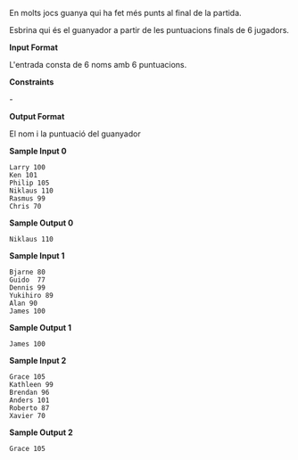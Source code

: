En molts jocs guanya qui ha fet més punts al final de la partida.

Esbrina qui és el guanyador a partir de les puntuacions finals de 6
jugadors.

**Input Format**

L'entrada consta de 6 noms amb 6 puntuacions.

**Constraints**

\-

**Output Format**

El nom i la puntuació del guanyador

**Sample Input 0**

    Larry 100
    Ken 101
    Philip 105
    Niklaus 110
    Rasmus 99
    Chris 70

**Sample Output 0**

    Niklaus 110

**Sample Input 1**

    Bjarne 80
    Guido  77
    Dennis 99
    Yukihiro 89
    Alan 90
    James 100

**Sample Output 1**

    James 100

**Sample Input 2**

    Grace 105
    Kathleen 99
    Brendan 96
    Anders 101
    Roberto 87
    Xavier 70

**Sample Output 2**

    Grace 105
